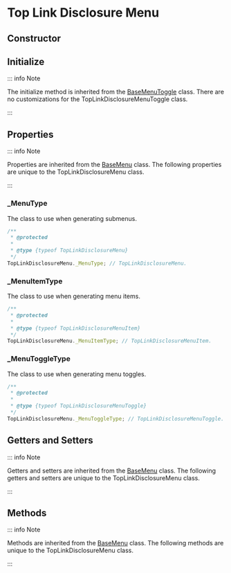 # Top Link Disclosure Menu

## Constructor

## Initialize

::: info Note

The initialize method is inherited from the [BaseMenuToggle](./base-menu-toggle#initialize) class. There are no customizations for the TopLinkDisclosureMenuToggle class.

:::

## Properties

::: info Note

Properties are inherited from the [BaseMenu](./base-menu#properties) class. The following properties are unique to the TopLinkDisclosureMenu class.

:::

### _MenuType

The class to use when generating submenus.

```js
/**
 * @protected
 *
 * @type {typeof TopLinkDisclosureMenu}
 */
TopLinkDisclosureMenu._MenuType; // TopLinkDisclosureMenu.
```

### _MenuItemType

The class to use when generating menu items.

```js
/**
 * @protected
 *
 * @type {typeof TopLinkDisclosureMenuItem}
 */
TopLinkDisclosureMenu._MenuItemType; // TopLinkDisclosureMenuItem.
```

### _MenuToggleType

The class to use when generating menu toggles.

```js
/**
 * @protected
 *
 * @type {typeof TopLinkDisclosureMenuToggle}
 */
TopLinkDisclosureMenu._MenuToggleType; // TopLinkDisclosureMenuToggle.
```

## Getters and Setters

::: info Note

Getters and setters are inherited from the [BaseMenu](./base-menu#getters-and-setters) class. The following getters and setters are unique to the TopLinkDisclosureMenu class.

:::

## Methods

::: info Note

Methods are inherited from the [BaseMenu](./base-menu#methods) class. The following methods are unique to the TopLinkDisclosureMenu class.

:::

